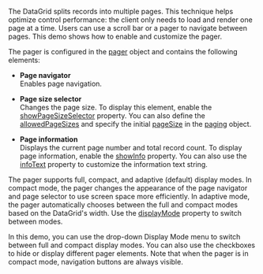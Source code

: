 The DataGrid splits records into multiple pages. This technique helps optimize control performance: the client only needs to load and render one page at a time. Users can use a scroll bar or a pager to navigate between pages. This demo shows how to enable and customize the pager.

The pager is configured in the [pager](/Documentation/ApiReference/UI_Components/dxDataGrid/Configuration/pager/) object and contains the following elements:

- **Page navigator**        
Enables page navigation.

- **Page size selector**        
Changes the page size. To display this element, enable the [showPageSizeSelector](/Documentation/ApiReference/UI_Components/dxDataGrid/Configuration/pager/#showPageSizeSelector) property. You can also define the [allowedPageSizes](/Documentation/ApiReference/UI_Components/dxDataGrid/Configuration/pager/#allowedPageSizes) and specify the initial [pageSize](/Documentation/ApiReference/UI_Components/dxDataGrid/Configuration/paging/#pageSize) in the [paging](/Documentation/ApiReference/UI_Components/dxDataGrid/Configuration/paging/) object.

- **Page information**           
Displays the current page number and total record count. To display page information, enable the [showInfo](/Documentation/ApiReference/UI_Components/dxDataGrid/Configuration/pager/#showInfo) property. You can also use the [infoText](/Documentation/ApiReference/UI_Components/dxDataGrid/Configuration/pager/#infoText) property to customize the information text string.

The pager supports full, compact, and adaptive (default) display modes. In compact mode, the pager changes the appearance of the page navigator and page selector to use screen space more efficiently. In adaptive mode, the pager automatically chooses between the full and compact modes based on the DataGrid's width. Use the [displayMode](/Documentation/ApiReference/UI_Components/dxDataGrid/Configuration/pager/#displayMode) property to switch between modes.

In this demo, you can use the drop-down Display Mode menu to switch between full and compact display modes. You can also use the checkboxes to hide or display different pager elements. Note that when the pager is in compact mode, navigation buttons are always visible.
